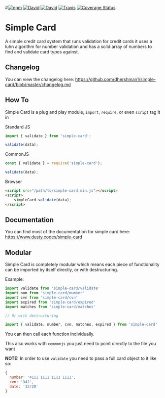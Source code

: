 #[![npm](https://img.shields.io/npm/v/simple-card.svg?style=flat-square)](https://www.npmjs.com/package/simple-card)
[![David](https://img.shields.io/david/dhershman1/simple-card.svg?style=flat-square)](https://david-dm.org/dhershman1/simple-card)
[![David](https://img.shields.io/david/dev/dhershman1/simple-card.svg?style=flat-square)](https://david-dm.org/dhershman1/simple-card?type=dev)
[![Travis](https://img.shields.io/travis/dhershman1/simple-card.svg?style=flat-square)](https://travis-ci.org/dhershman1/simple-card)
[![Coverage Status](https://img.shields.io/coveralls/github/dhershman1/simple-card.svg?style=flat-square)](https://coveralls.io/github/dhershman1/simple-card?branch=master)

# Simple Card

A simple credit card system that runs validation for credit cards it uses a luhn algorithm for number validation and has a solid array of numbers to find and validate card types against.

## Changelog

You can view the changelog here: https://github.com/dhershman1/simple-card/blob/master/changelog.md

## How To

Simple Card is a plug and play module, `import`, `require`, or even `script` tag it in

Standard JS
```js
import { validate } from 'simple-card';

validate(data);
```

CommonJS
```js
const { validate } = require('simple-card');

validate(data);
```

Browser
```html
<script src="/path/to/simple-card.min.js"></script>
<script>
	simpleCard.validate(data);
</script>
```

## Documentation

You can find most of the documentation for simple card here: https://www.dusty.codes/simple-card

## Modular

Simple Card is completely modular which means each piece of functionality can be imported by itself directly, or with destructuring.

Example:

```js
import validate from 'simple-card/validate'
import num from 'simple-card/number'
import cvn from 'simple-card/cvn'
import expired from 'simple-card/expired'
import matches from 'simple-card/matches'

// Or with destructuring

import { validate, number, cvn, matches, expired } from 'simple-card'
```

You can then call each function individually.

This also works with `commonjs` you just need to point directly to the file you want

**NOTE:** In order to use `validate` you need to pass a full card object to it like so:

```js
{
  number: '4111 1111 1111 1111',
  cvn: '342',
  date: '12/20'
}
```
